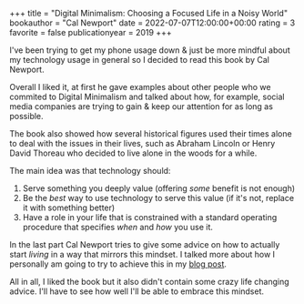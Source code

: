 +++
title = "Digital Minimalism: Choosing a Focused Life in a Noisy World"
bookauthor = "Cal Newport"
date = 2022-07-07T12:00:00+00:00
rating = 3
favorite = false
publicationyear = 2019
+++

I've been trying to get my phone usage down & just be more mindful about my technology usage in general so I decided to read this book by Cal Newport.

Overall I liked it, at first he gave examples about other people who we commited to Digital Minimalism and talked about how, for example, social media companies are trying to gain & keep our attention for as long as possible.

The book also showed how several historical figures used their times alone to deal with the issues in their lives, such as Abraham Lincoln or Henry David Thoreau who decided to live alone in the woods for a while.

The main idea was that technology should:

1. Serve something you deeply value (offering *some* benefit is not enough)
2. Be the *best* way to use technology to serve this value (if it's not, replace it with something better)
3. Have a role in your life that is constrained with a standard operating procedure that specifies *when* and *how* you use it.

In the last part Cal Newport tries to give some advice on how to actually start *living* in a way that mirrors this mindset. I talked more about how I personally am going to try to achieve this in my [blog post](https://matkv.dev/blog/on-digital-minimalism/). 

All in all, I liked the book but it also didn't contain some crazy life changing advice. I'll have to see how well I'll be able to embrace this mindset.